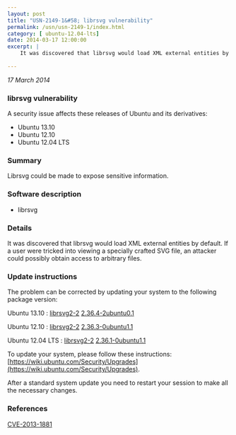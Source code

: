 ```yaml
---
layout: post
title: "USN-2149-1&#58; librsvg vulnerability"
permalink: /usn/usn-2149-1/index.html
category: [ ubuntu-12.04-lts]
date: 2014-03-17 12:00:00
excerpt: |
    It was discovered that librsvg would load XML external entities by default. If a user were tricked into viewing a specially crafted SVG file, an attacker could possibly obtain access to arbitrary files. 
    
--- 
```

 
 

*17 March 2014*

### librsvg vulnerability

A security issue affects these releases of Ubuntu and its derivatives:

* Ubuntu 13.10
* Ubuntu 12.10
* Ubuntu 12.04 LTS

### Summary

Librsvg could be made to expose sensitive information. 

### Software description

* librsvg 

### Details

It was discovered that librsvg would load XML external entities by default. If a user were tricked into viewing a specially crafted SVG file, an attacker could possibly obtain access to arbitrary files. 

### Update instructions

The problem can be corrected by updating your system to the following package version:

Ubuntu 13.10
 : [librsvg2-2](https://launchpad.net/ubuntu/+source/librsvg) <span> [2.36.4-2ubuntu0.1](https://launchpad.net/ubuntu/+source/librsvg/2.36.4-2ubuntu0.1) </span> 

Ubuntu 12.10
 : [librsvg2-2](https://launchpad.net/ubuntu/+source/librsvg) <span> [2.36.3-0ubuntu1.1](https://launchpad.net/ubuntu/+source/librsvg/2.36.3-0ubuntu1.1) </span> 

Ubuntu 12.04 LTS
 : [librsvg2-2](https://launchpad.net/ubuntu/+source/librsvg) <span> [2.36.1-0ubuntu1.1](https://launchpad.net/ubuntu/+source/librsvg/2.36.1-0ubuntu1.1) </span> 

To update your system, please follow these instructions: [https://wiki.ubuntu.com/Security/Upgrades](https://wiki.ubuntu.com/Security/Upgrades).

After a standard system update you need to restart your session to make all the necessary changes. 

### References

 
 [CVE-2013-1881](http://people.ubuntu.com/~ubuntu-security/cve/CVE-2013-1881)
 

